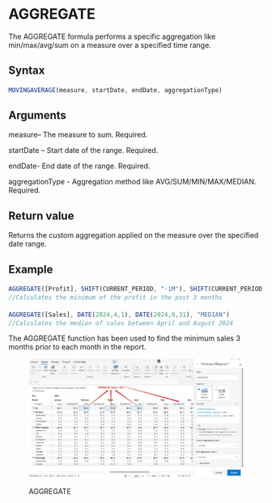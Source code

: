 # AGGREGATE

The AGGREGATE formula performs a specific aggregation like min/max/avg/sum on a measure over a specified time range.

## Syntax

```javascript
MOVINGAVERAGE(measure, startDate, endDate, aggregationType)
```

## Arguments

measure– The measure to sum. Required.

startDate – Start date of the range. Required.

endDate- End date of the range. Required.

aggregationType - Aggregation method like AVG/SUM/MIN/MAX/MEDIAN. Required.

## Return value

Returns the custom aggregation applied on the measure over the specified date range.

## Example

```javascript
AGGREGATE([Profit], SHIFT(CURRENT_PERIOD, "-1M"), SHIFT(CURRENT_PERIOD, "-3M"), "MIN")
//Calculates the minimum of the profit in the past 3 months

AGGREGATE([Sales], DATE(2024,4,1), DATE(2024,8,31), "MEDIAN")
//Calculates the median of sales between April and August 2024
```

The AGGREGATE function has been used to find the minimum sales 3 months prior to each month in the report.

<figure><img src="../../.gitbook/assets/image (1) (1) (1) (1) (1) (1) (1) (1).png" alt=""><figcaption><p>AGGREGATE</p></figcaption></figure>


